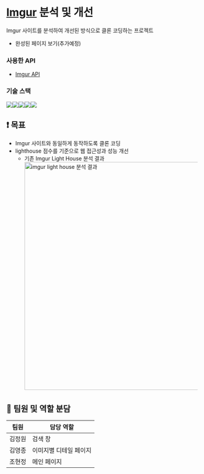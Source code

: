 # [Imgur](https://imgur.com/) 분석 및 개선
Imgur 사이트를 분석하여 개선된 방식으로 클론 코딩하는 프로젝트    
+ 완성된 페이지 보기(추가예정)

### 사용한 API
+ [Imgur API](https://apidocs.imgur.com/)

### 기술 스택
<div style='display: flex'>
  <img src="https://img.shields.io/badge/react-61DAFB?style=for-the-badge&logo=react&logoColor=black">
  <img src="https://img.shields.io/badge/typescript-3178C6?style=for-the-badge&logo=typescript&logoColor=black">
  <img src="https://img.shields.io/badge/webpack-8DD6F9?style=for-the-badge&logo=webpack&logoColor=black">
  <img src="https://img.shields.io/badge/styled-components-DB7093?style=for-the-badge&logo=styled-components&logoColor=black">
  <img src="https://img.shields.io/badge/storybook-FF4785?style=for-the-badge&logo=storybook&logoColor=black">
</div>


## ❗️ 목표
+ Imgur 사이트와 동일하게 동작하도록 클론 코딩     
+ lighthouse 점수를 기준으로 웹 접근성과 성능 개선
  + 기존 Imgur Light House 분석 결과
    <img src='https://user-images.githubusercontent.com/52691074/133253133-621aacc6-8f91-4549-80ac-a4a63f1b5599.PNG' width='600' alt='imgur light house 분석 결과' title = 'imgur light house 분석 결과' />


## 🔧 팀원 및 역할 분담
|팀원| 담당 역할|
|------|---|
|김정원|검색 창|
|김영종|이미지별 디테일 페이지|
|조현정|메인 페이지|




  

